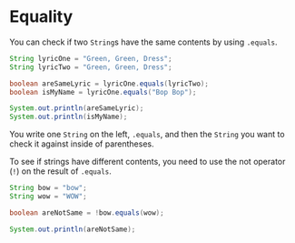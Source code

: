# Equality

You can check if two `String`s have the same contents by using `.equals`.

```java
String lyricOne = "Green, Green, Dress";
String lyricTwo = "Green, Green, Dress";

boolean areSameLyric = lyricOne.equals(lyricTwo);
boolean isMyName = lyricOne.equals("Bop Bop");

System.out.println(areSameLyric);
System.out.println(isMyName);
```

You write one `String` on the left, `.equals`, and then the `String` you want to check it
against inside of parentheses.

To see if strings have different contents, you need to use the not operator (`!`) on
the result of `.equals`.

```java
String bow = "bow";
String wow = "WOW";

boolean areNotSame = !bow.equals(wow);

System.out.println(areNotSame);
```
